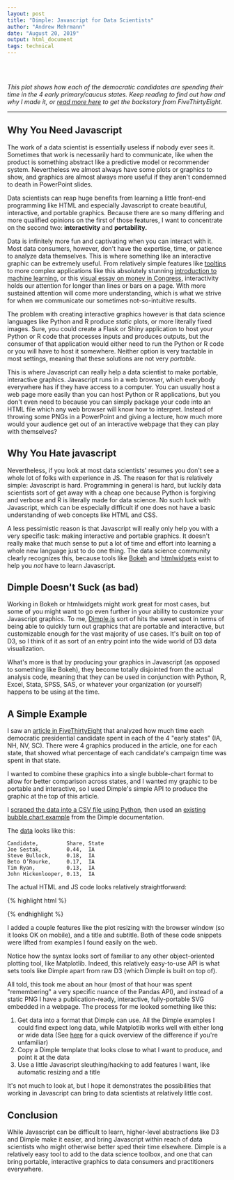 ```yaml
---
layout: post
title: "Dimple: Javascript for Data Scientists"
author: "Andrew Mehrmann"
date: "August 20, 2019"
output: html_document
tags: technical
---
```

<br>
<div id="chartContainer"></div>
<br>

*This plot shows how each of the democratic candidates are spending their time in the 4 early primary/caucus states. Keep reading to find out how and why I made it, or [read more here](https://fivethirtyeight.com/features/where-are-candidates-spending-all-their-time/) to get the backstory from FiveThirtyEight.*


<hr>

## Why You Need Javascript

The work of a data scientist is essentially useless if nobody ever sees it. Sometimes that work is necessarily hard to communicate, like when the product is something abstract like a predictive model or recommender system. Nevertheless we almost always have some plots or graphics to show, and graphics are almost always more useful if they aren't condemned to death in PowerPoint slides.

Data scientists can reap huge benefits from learning a little front-end programming like HTML and especially Javascript to create beautiful, interactive, and portable graphics. Because there are so many differing and more qualified opinions on the first of those features, I want to concentrate on the second two: **interactivity** and **portability.**

Data is infinitely more fun and captivating when you can interact with it. Most data consumers, however, don't have the expertise, time, or patience to analyze data themselves. This is where something like an interactive graphic can be extremely useful. From relatively simple features like [tooltips](http://bl.ocks.org/d3noob/a22c42db65eb00d4e369) to more complex applications like this absolutely stunning [introduction to machine learning](http://www.r2d3.us/visual-intro-to-machine-learning-part-1/), or this [visual essay on money in Congress](http://letsfreecongress.org/), interactivity holds our attention for longer than lines or bars on a page. With more sustained attention will come more understanding, which is what we strive for when we communicate our sometimes not-so-intuitive results.

The problem with creating interactive graphics however is that data science languages like Python and R produce *static* plots, or more literally fixed images. Sure, you could create a Flask or Shiny application to host your Python or R code that processes inputs and produces outputs, but the consumer of that application would either need to run the Python or R code or you will have to host it somewhere. Neither option is very tractable in most settings, meaning that these solutions are not very *portable.*

This is where Javascript can really help a data scientist to make portable, interactive graphics. Javascript runs in a web browser, which everybody everywhere has if they have access to a computer. You can usually host a web page more easily than you can host Python or R applications, but you don't even need to because you can simply package your code into an HTML file which any web browser will know how to interpret. Instead of throwing some PNGs in a PowerPoint and giving a lecture, how much more would your audience get out of an interactive webpage that they can play with themselves?

## Why You Hate javascript

Nevertheless, if you look at most data scientists' resumes you don't see a whole lot of folks with experience in JS. The reason for that is relatively simple: Javascript is hard. Programming in general is hard, but luckily data scientists sort of get away with a cheap one because Python is forgiving and verbose and R is literally made for data science. No such luck with Javascript, which can be especially difficult if one does not have a basic understanding of web concepts like HTML and CSS.

A less pessimistic reason is that Javascript will really only help you with a very specific task: making interactive and portable graphics. It doesn't really make that much sense to put a lot of time and effort into learning a whole new language just to do one thing. The data science community clearly recognizes this, because tools like [Bokeh](https://bokeh.pydata.org/en/latest/) and [htmlwidgets](https://www.htmlwidgets.org/) exist to help you *not* have to learn Javascript.

## Dimple Doesn't Suck (as bad)

Working in Bokeh or htmlwidgets might work great for most cases, but some of you might want to go even further in your ability to customize your Javascript graphics. To me, [Dimple.js](http://dimplejs.org/) sort of hits the sweet spot in terms of being able to quickly turn out graphics that are portable and interactive, but customizable enough for the vast majority of use cases. It's built on top of D3, so I think of it as sort of an entry point into the wide world of D3 data visualization.

What's more is that by producing your graphics in Javascript (as opposed to something like Bokeh), they become totally disjointed from the actual analysis code, meaning that they can be used in conjunction with Python, R, Excel, Stata, SPSS, SAS, or whatever your organization (or yourself) happens to be using at the time.

## A Simple Example

I saw an [article in FiveThirtyEight](https://fivethirtyeight.com/features/where-are-candidates-spending-all-their-time/) that analyzed how much time each democratic presidential candidate spent in each of the 4 "early states" (IA, NH, NV, SC). There were 4 graphics produced in the article, one for each state, that showed what percentage of each candidate's campaign time was spent in that state.

I wanted to combine these graphics into a single bubble-chart format to allow for better comparison across states, and I wanted my graphic to be portable and interactive, so I used Dimple's simple API to produce the graphic at the top of this article.

I [scraped the data into a CSV file using Python](https://colab.research.google.com/drive/1c3A8Zv98SD94QyEF-mwQ7EPzVzGCaSjo), then used an [existing bubble chart example](http://dimplejs.org/examples_viewer.html?id=bubbles_matrix) from the Dimple documentation.

The [data](/data/candidateshares.csv) looks like this:

```
Candidate,         Share, State
Joe Sestak,        0.44,  IA
Steve Bullock,     0.18,  IA
Beto O’Rourke,     0.17,  IA
Tim Ryan,          0.13,  IA
John Hickenlooper, 0.13,  IA
```

The actual HTML and JS code looks relatively straightforward:

{% highlight html %}

<div id="chartContainer"></div>

<script src="https://d3js.org/d3.v4.min.js"></script>
<script src="https://cdnjs.cloudflare.com/ajax/libs/dimple/2.3.0/dimple.latest.min.js"></script>

<script type="text/javascript">
d3.select('#chartContainer')
  .append("h3")
  .text("Where Candidates Spend Their Time")
  .style('margin-left', '50px');
d3.select('#chartContainer')
  .append("p")
  .text("Share of Time Spent Campaigning in the Early States Through July 31")
  .style('margin-left', '50px');

  var myChart;
  var svg = dimple.newSvg("#chartContainer", "100%", 450);
  d3.csv("/data/candidateshares.csv", function (data) {
    myChart = new dimple.chart(svg, data);
    myChart.setMargins("50px", "0px", "0px", "120px");
    myChart.addCategoryAxis("x", "Candidate");
    myChart.addCategoryAxis("y", "State");
    var z = myChart.addPctAxis("z", "Share");
    var s = myChart.addSeries("Candidate", dimple.plot.bubble);
    myChart.draw();
  });
  window.onresize = function () {
    myChart.draw(0, true);
};
</script>

{% endhighlight %}

I added a couple features like the plot resizing with the browser window (so it looks OK on mobile), and a title and subtitle. Both of these code snippets were lifted from examples I found easily on the web.

Notice how the syntax looks sort of familiar to any other object-oriented plotting tool, like Matplotlib. Indeed, this relatively easy-to-use API is what sets tools like Dimple apart from raw D3 (which Dimple is built on top of).

All told, this took me about an hour (most of that hour was spent "remembering" a very specific nuance of the Pandas API), and instead of a static PNG I have a publication-ready, interactive, fully-portable SVG embedded in a webpage. The process for me looked something like this:

1. Get data into a format that Dimple can use. All the Dimple examples I could find expect long data, while Matplotlib works well with either long or wide data (See [here](http://jonathansoma.com/tutorials/d3/wide-vs-long-data/) for a quick overview of the difference if you're unfamiliar)
2. Copy a Dimple template that looks close to what I want to produce, and point it at the data
3. Use a little Javascript sleuthing/hacking to add features I want, like automatic resizing and a title

It's not much to look at, but I hope it demonstrates the possibilities that working in Javascript can bring to data scientists at relatively little cost.

## Conclusion

While Javascript can be difficult to learn, higher-level abstractions like D3 and Dimple make it easier, and bring Javascript within reach of data scientists who might  otherwise better sped their time elsewhere. Dimple is a relatively easy tool to add to the data science toolbox, and one that can bring portable, interactive graphics to data consumers and practitioners everywhere.


<script src="https://d3js.org/d3.v4.min.js"></script>
<script src="https://cdnjs.cloudflare.com/ajax/libs/dimple/2.3.0/dimple.latest.min.js"></script>

<script type="text/javascript">
d3.select('#chartContainer')
  .append("h3")
  .text("Where Candidates Spend Their Time")
  .style('margin-left', '50px');
d3.select('#chartContainer')
  .append("p")
  .text("Share of Time Spent Campaigning in the Early States Through July 31")
  .style('margin-left', '50px');

  var myChart;
  var svg = dimple.newSvg("#chartContainer", "100%", 450);
  d3.csv("/data/candidateshares.csv", function (data) {
    myChart = new dimple.chart(svg, data);
    myChart.setMargins("50px", "0px", "0px", "120px");
    myChart.addCategoryAxis("x", "Candidate");
    myChart.addCategoryAxis("y", "State");
    var z = myChart.addPctAxis("z", "Share");
    var s = myChart.addSeries("Candidate", dimple.plot.bubble);
    myChart.draw();
  });
  window.onresize = function () {
    myChart.draw(0, true);
};
</script>
